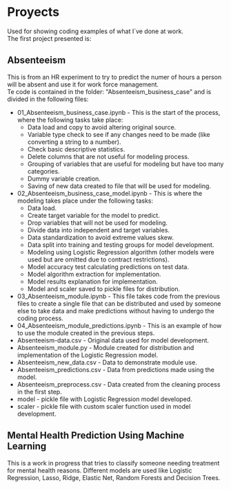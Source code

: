 # Proyects
Used for showing coding examples of what I´ve done at work.  
The first project presented is:  
## Absenteeism  
This is from an HR experiment to try to predict the numer of hours a person will be absent and use it for work force management.  
Te code is contained in the folder: "Absenteeism_business_case" and is divided in the following files:  
* 01_Absenteeism_business_case.ipynb - This is the start of the process, where the following tasks take place:  
  * Data load and copy to avoid altering original source.  
  * Variable type check to see if any changes need to be made (like converting a string to a number).  
  * Check basic descriptive statistics.  
  * Delete columns that are not useful for modeling process.  
  * Grouping of variables that are useful for modeling but have too many categories.  
  * Dummy variable creation.  
  * Saving of new data created to file that will be used for modeling.  
* 02_Absenteeism_business_case_model.ipynb - This is where the modeling takes place under the following tasks:  
  * Data load.  
  * Create target variable for the model to predict.  
  * Drop variables that will not be used for modeling.  
  * Divide data into independent and target variables.  
  * Data standardization to avoid extreme values skew.  
  * Data split into training and testing groups for model development.  
  * Modeling using Logistic Regression algorithm (other models were used but are omitted due to contract restrictions).  
  * Model accuracy test calculating predictions on test data.  
  * Model algorithm extraction for implementation.  
  * Model results explanation for implementation.  
  * Model and scaler saved to pickle files for distribution.  
* 03_Absenteeism_module.ipynb - This file takes code from the previous files to create a single file that can be distributed and used by someone else to take data and make predictions without having to undergo the coding process.  
* 04_Absenteeism_module_predictions.ipynb - This is an example of how to use the module created in the previous steps.  
* Absenteeism-data.csv - Original data used for model development.  
* Absenteeism_module.py - Module created for distribution and implementation of the Logistic Regression model.  
* Absenteeism_new_data.csv - Data to demonstrate module use.  
* Absenteeism_predictions.csv - Data from predictions made using the model.  
* Absenteeism_preprocess.csv - Data created from the cleaning process in the first step.  
* model - pickle file with Logistic Regression model developed.  
* scaler - pickle file with custom scaler function used in model development.  
## Mental Health Prediction Using Machine Learning  
This is a work in progress that tries to classify someone needing treatment for mental health reasons. Different models are used like Logistic Regression, Lasso, Ridge, Elastic Net, Random Forests and Decision Trees.  
